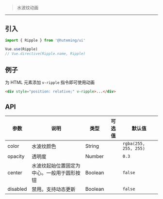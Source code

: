> 水波纹动画

-------------

## 引入

```javascript
import { Ripple } from '@huteming/ui'

Vue.use(Ripple)
// Vue.directive(Ripple.name, Ripple)
```

## 例子

为 HTML 元素添加 `v-ripple` 指令即可使用动画

```html
<div style="position: relative;" v-ripple>...</div>
```

## API

| 参数 | 说明 | 类型 | 可选值 | 默认值 |
|------|-------|---------|-------|--------|
| color | 水波纹颜色 | String | | `rgba(255, 255, 255)` |
| opacity | 透明度 | Number | | `0.3` |
| center | 水波纹起始位置固定为中心。一般用于圆形按钮 | Boolean | | `false` |
| disabled | 禁用。支持动态更新 | Boolean | | `false` |
